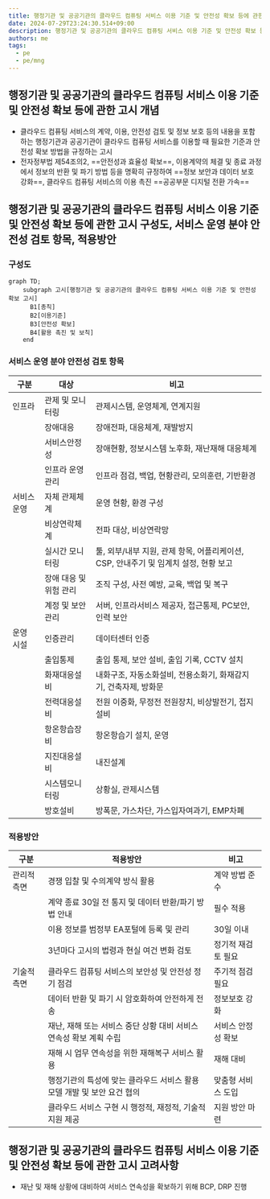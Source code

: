 ```yaml
---
title: 행정기관 및 공공기관의 클라우드 컴퓨팅 서비스 이용 기준 및 안전성 확보 등에 관한 고시
date: 2024-07-29T23:24:30.514+09:00
description: 행정기관 및 공공기관의 클라우드 컴퓨팅 서비스 이용 기준 및 안전성 확보 등에 관한 고시
authors: me
tags:
  - pe
  - pe/mng 
---
```


## 행정기관 및 공공기관의 클라우드 컴퓨팅 서비스 이용 기준 및 안전성 확보 등에 관한 고시 개념

- 클라우드 컴퓨팅 서비스의 계약, 이용, 안전성 검토 및 정보 보호 등의 내용을 포함하는 행정기관과 공공기관이 클라우드 컴퓨팅 서비스를 이용할 때 필요한 기준과 안전성 확보 방법을 규정하는 고시
- 전자정부법 제54조의2, ==안전성과 효율성 확보==, 이용계약의 체결 및 종료 과정에서 정보의 반환 및 파기 방법 등을 명확히 규정하여 ==정보 보안과 데이터 보호 강화==, 클라우드 컴퓨팅 서비스의 이용 촉진 ==공공부문 디지털 전환 가속==

## 행정기관 및 공공기관의 클라우드 컴퓨팅 서비스 이용 기준 및 안전성 확보 등에 관한 고시 구성도, 서비스 운영 분야 안전성 검토 항목, 적용방안

### 구성도

```mermaid
graph TD;
    subgraph 고시[행정기관 및 공공기관의 클라우드 컴퓨팅 서비스 이용 기준 및 안전성 확보 고시]
      B1[총칙]
      B2[이용기준]
      B3[안전성 확보]
      B4[활용 촉진 및 보칙]
    end
```

### 서비스 운영 분야 안전성 검토 항목

| 구분 | 대상 | 비고 |
| --- | --- | --- |
| 인프라 | 관제 및 모니터링 | 관제시스템, 운영체계, 연계지원 |
| | 장애대응 | 장애전파, 대응체계, 재발방지 |
| | 서비스안정성 | 장애현황, 정보시스템 노후화, 재난재해 대응체계 |
| | 인프라 운영관리 | 인프라 점검, 백업, 현황관리, 모의훈련, 기반환경 |
| 서비스 운영 | 자체 관제체계 | 운영 현황, 환경 구성 |
| | 비상연락체계 | 전파 대상, 비상연락망 |
| | 실시간 모니터링 | 툴, 외부/내부 지원, 관제 항목, 어플리케이션, CSP, 안내주기 및 임계치 설정, 현황 보고 |
| | 장애 대응 및 위험 관리 | 조직 구성, 사전 예방, 교육, 백업 및 복구 |
| | 계정 및 보안관리 | 서버, 인프라서비스 제공자, 접근통제, PC보안, 인력 보안 |
| 운영 시설 | 인증관리 | 데이터센터 인증 |
| | 출입통제 | 출입 통제, 보안 설비, 출입 기록, CCTV 설치 |
| | 화재대응설비 | 내화구조, 자동소화설비, 전용소화기, 화재감지기, 건축자제, 방화문 |
| | 전력대응설비 | 전원 이중화, 무정전 전원장치, 비상발전기, 접지설비 |
| | 항온항습장비 | 항온항습기 설치, 운영 |
| | 지진대응설비 | 내진설계 |
| | 시스템모니터링 | 상황실, 관제시스템 |
| | 방호설비 | 방폭문, 가스차단, 가스입자여과기, EMP차폐 |

### 적용방안

| 구분 | 적용방안 | 비고 |
| --- | --- | --- |
| 관리적 측면 | 경쟁 입찰 및 수의계약 방식 활용  | 계약 방법 준수 |
| | 계약 종료 30일 전 통지 및 데이터 반환/파기 방법 안내  | 필수 적용 |
| | 이용 정보를 범정부 EA포털에 등록 및 관리   | 30일 이내 |
| | 3년마다 고시의 법령과 현실 여건 변화 검토  | 정기적 재검토 필요 |
| 기술적 측면 | 클라우드 컴퓨팅 서비스의 보안성 및 안전성 정기 점검  | 주기적 점검 필요  |
| | 데이터 반환 및 파기 시 암호화하여 안전하게 전송 | 정보보호 강화|
| | 재난, 재해 또는 서비스 중단 상황 대비 서비스 연속성 확보 계획 수립  | 서비스 안정성 확보 |
| | 재해 시 업무 연속성을 위한 재해복구 서비스 활용 | 재해 대비|
| | 행정기관의 특성에 맞는 클라우드 서비스 활용 모델 개발 및 보안 요건 협의  | 맞춤형 서비스 도입 |
| | 클라우드 서비스 구현 시 행정적, 재정적, 기술적 지원 제공  | 지원 방안 마련|

## 행정기관 및 공공기관의 클라우드 컴퓨팅 서비스 이용 기준 및 안전성 확보 등에 관한 고시 고려사항

- 재난 및 재해 상황에 대비하여 서비스 연속성을 확보하기 위해 BCP, DRP 진행
